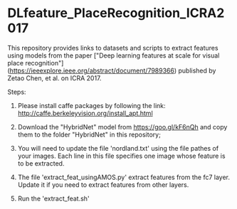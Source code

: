 # DLfeature_PlaceRecognition_ICRA2017

This repository provides links to datasets and scripts to extract features using models from the paper ["Deep learning features at scale for visual place recognition"] (https://ieeexplore.ieee.org/abstract/document/7989366) published by Zetao Chen, et al. on ICRA 2017. 

Steps:
1) Please install caffe packages by following the link: http://caffe.berkeleyvision.org/install_apt.html 

2) Download the "HybridNet" model from https://goo.gl/kF6nQh and copy them to the folder "HybridNet" in this repository;

3) You will need to update the file 'nordland.txt' using the file pathes of your images. Each line in this file specifies one image whose feature is to be extracted. 

4) The file 'extract_feat_usingAMOS.py' extract features from the fc7 layer. Update it if you need to extract features from other layers.

5) Run the 'extract_feat.sh'


